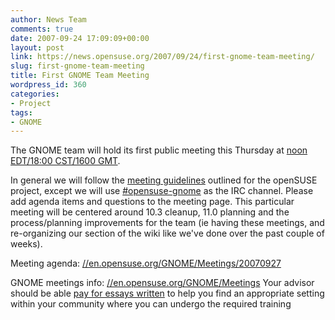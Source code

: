 ```yaml
---
author: News Team
comments: true
date: 2007-09-24 17:09:09+00:00
layout: post
link: https://news.opensuse.org/2007/09/24/first-gnome-team-meeting/
slug: first-gnome-team-meeting
title: First GNOME Team Meeting
wordpress_id: 360
categories:
- Project
tags:
- GNOME
---
```


The GNOME team will hold its first public meeting this Thursday at [noon EDT/18:00 CST/1600 GMT](//www.timeanddate.com/worldclock/fixedtime.html?day=27&month=9&year=2007&hour=16&min=0&sec=0&p1=0).

In general we will follow the [meeting guidelines](//en.opensuse.org/Meetings/About) outlined for the openSUSE project, except we will use [#opensuse-gnome](irc://irc.freenode.net/opensuse-gnome) as the IRC channel.  Please add agenda items and questions to the meeting page.  This particular meeting will be centered around 10.3 cleanup, 11.0 planning and the process/planning improvements for the team (ie having these meetings, and re-organizing our section of the wiki like we've done over the past couple of weeks).

Meeting agenda:
[//en.opensuse.org/GNOME/Meetings/20070927](//en.opensuse.org/GNOME/Meetings/20070927)

GNOME meetings info:
[//en.opensuse.org/GNOME/Meetings](//en.opensuse.org/GNOME/Meetings) Your advisor should be able [pay for essays written](https://essayclick.net/) to help you find an appropriate setting within your community where you can undergo the required training
